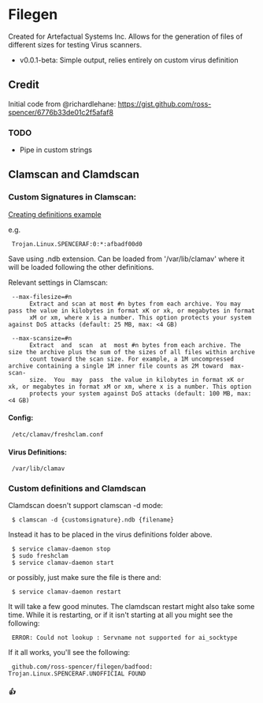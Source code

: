 # Filegen

Created for Artefactual Systems Inc. Allows for the generation of files of different sizes for testing Virus scanners. 

* v0.0.1-beta: Simple output, relies entirely on custom virus definition

## Credit

Initial code from @richardlehane: https://gist.github.com/ross-spencer/6776b33de01c2f5afaf8

### TODO

* Pipe in custom strings

## Clamscan and Clamdscan

### Custom Signatures in Clamscan:

[Creating definitions example](http://blog.adamsweet.org/?p=250)

e.g. 

     Trojan.Linux.SPENCERAF:0:*:afbadf00d0

Save using .ndb extension. Can be loaded from '/var/lib/clamav' where it will be loaded following the other definitions.

Relevant settings in Clamscan:

     --max-filesize=#n
          Extract and scan at most #n bytes from each archive. You may pass the value in kilobytes in format xK or xk, or megabytes in format
          xM or xm, where x is a number. This option protects your system against DoS attacks (default: 25 MB, max: <4 GB)

     --max-scansize=#n
          Extract  and  scan  at  most #n bytes from each archive. The size the archive plus the sum of the sizes of all files within archive
          count toward the scan size. For example, a 1M uncompressed archive containing a single 1M inner file counts as 2M toward  max-scan‐
          size.  You  may  pass  the value in kilobytes in format xK or xk, or megabytes in format xM or xm, where x is a number. This option
          protects your system against DoS attacks (default: 100 MB, max: <4 GB)

#### Config:

     /etc/clamav/freshclam.conf

#### Virus Definitions:

     /var/lib/clamav

### Custom definitions and Clamdscan

Clamdscan doesn't support clamscan -d mode:

     $ clamscan -d {customsignature}.ndb {filename}

Instead it has to be placed in the virus definitions folder above. 

     $ service clamav-daemon stop
     $ sudo freshclam
     $ service clamav-daemon start

or possibly, just make sure the file is there and:

     $ service clamav-daemon restart

It will take a few good minutes. The clamdscan restart might also take some time. While it is 
restarting, or if it isn't starting at all you might see the following:

     ERROR: Could not lookup : Servname not supported for ai_socktype

If it all works, you'll see the following:

     github.com/ross-spencer/filegen/badfood: Trojan.Linux.SPENCERAF.UNOFFICIAL FOUND

##### 👍
